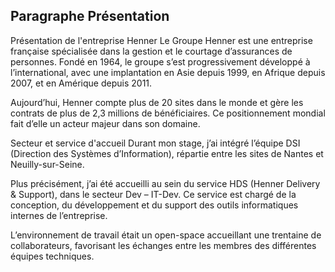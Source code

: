 ## Paragraphe Présentation

Présentation de l'entreprise Henner
Le Groupe Henner est une entreprise française spécialisée dans la gestion et le courtage d’assurances de personnes. Fondé en 1964, le groupe s’est progressivement développé à l’international, avec une implantation en Asie depuis 1999, en Afrique depuis 2007, et en Amérique depuis 2011.

Aujourd’hui, Henner compte plus de 20 sites dans le monde et gère les contrats de plus de 2,3 millions de bénéficiaires. Ce positionnement mondial fait d’elle un acteur majeur dans son domaine.

Secteur et service d'accueil
Durant mon stage, j’ai intégré l’équipe DSI (Direction des Systèmes d’Information), répartie entre les sites de Nantes et Neuilly-sur-Seine.

Plus précisément, j’ai été accueilli au sein du service HDS (Henner Delivery & Support), dans le secteur Dev – IT-Dev. Ce service est chargé de la conception, du développement et du support des outils informatiques internes de l’entreprise.

L’environnement de travail était un open-space accueillant une trentaine de collaborateurs, favorisant les échanges entre les membres des différentes équipes techniques.
